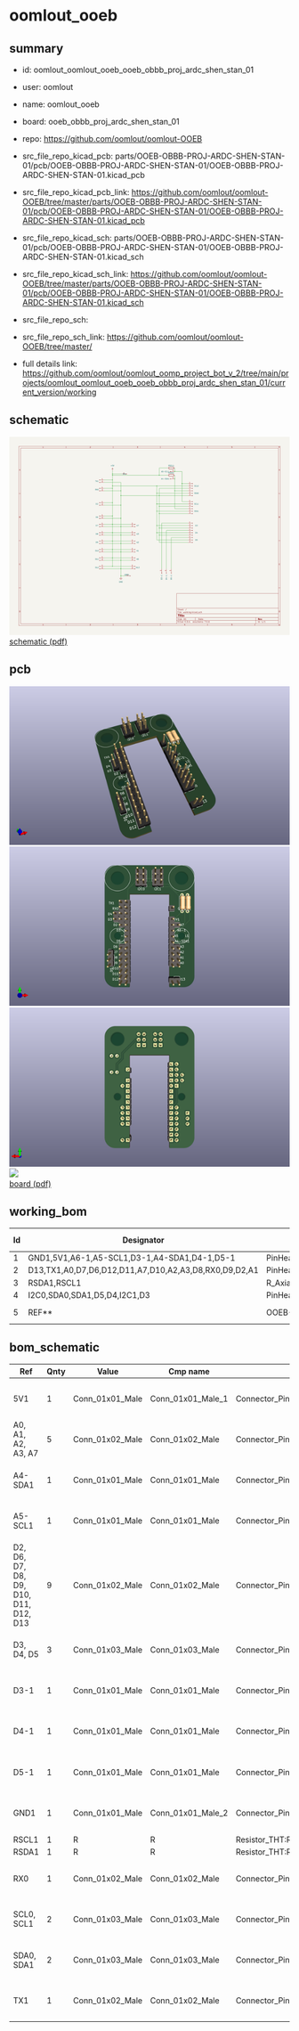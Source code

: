 # oomlout_ooeb
 
## summary 
* id: oomlout_oomlout_ooeb_ooeb_obbb_proj_ardc_shen_stan_01
* user: oomlout
* name: oomlout_ooeb
* board: ooeb_obbb_proj_ardc_shen_stan_01
* repo: https://github.com/oomlout/oomlout-OOEB
* src_file_repo_kicad_pcb: parts/OOEB-OBBB-PROJ-ARDC-SHEN-STAN-01/pcb/OOEB-OBBB-PROJ-ARDC-SHEN-STAN-01/OOEB-OBBB-PROJ-ARDC-SHEN-STAN-01.kicad_pcb
* src_file_repo_kicad_pcb_link: https://github.com/oomlout/oomlout-OOEB/tree/master/parts/OOEB-OBBB-PROJ-ARDC-SHEN-STAN-01/pcb/OOEB-OBBB-PROJ-ARDC-SHEN-STAN-01/OOEB-OBBB-PROJ-ARDC-SHEN-STAN-01.kicad_pcb
* src_file_repo_kicad_sch: parts/OOEB-OBBB-PROJ-ARDC-SHEN-STAN-01/pcb/OOEB-OBBB-PROJ-ARDC-SHEN-STAN-01/OOEB-OBBB-PROJ-ARDC-SHEN-STAN-01.kicad_sch
* src_file_repo_kicad_sch_link: https://github.com/oomlout/oomlout-OOEB/tree/master/parts/OOEB-OBBB-PROJ-ARDC-SHEN-STAN-01/pcb/OOEB-OBBB-PROJ-ARDC-SHEN-STAN-01/OOEB-OBBB-PROJ-ARDC-SHEN-STAN-01.kicad_sch

* src_file_repo_sch: 
* src_file_repo_sch_link: https://github.com/oomlout/oomlout-OOEB/tree/master/
* full details link: https://github.com/oomlout/oomlout_oomp_project_bot_v_2/tree/main/projects/oomlout_oomlout_ooeb_ooeb_obbb_proj_ardc_shen_stan_01/current_version/working  

## schematic  
![](working_schematic_600.png)  
[schematic (pdf)](working_schematic.pdf) 






















## pcb  
![](working_3d_600.png) 
![](working_3d_front_600.png)  
![](working_3d_back_600.png)  
![](working_600.png)  
[board (pdf)](working.pdf)  

## working_bom
| Id | Designator | Footprint | Quantity | Designation | Supplier and ref |  | None | 
| --- | --- | --- | --- | --- | --- | --- | --- | 
| 1 | GND1,5V1,A6-1,A5-SCL1,D3-1,A4-SDA1,D4-1,D5-1 | PinHeader_1x01_P2.54mm_Vertical | 8 | Conn_01x01_Male |  |  | [''] | 
| 2 | D13,TX1,A0,D7,D6,D12,D11,A7,D10,A2,A3,D8,RX0,D9,D2,A1 | PinHeader_1x02_P2.54mm_Vertical | 16 | Conn_01x02_Male |  |  | [''] | 
| 3 | RSDA1,RSCL1 | R_Axial_DIN0207_L6.3mm_D2.5mm_P7.62mm_Horizontal | 2 | R |  |  | [''] | 
| 4 | I2C0,SDA0,SDA1,D5,D4,I2C1,D3 | PinHeader_1x03_P2.54mm_Vertical | 7 | Conn_01x03_Male |  |  | [''] | 
| 5 | REF** | OOEB-XXXX-04-03-ARDC | 1 | OOEB-XXXX-04-03-ARDC |  |  | [''] | 


## bom_schematic
| Ref | Qnty | Value | Cmp name | Footprint | Description | Vendor | DNP | 
| --- | --- | --- | --- | --- | --- | --- | --- | 
| 5V1 | 1 | Conn_01x01_Male | Conn_01x01_Male_1 | Connector_PinHeader_2.54mm:PinHeader_1x01_P2.54mm_Vertical | Generic connector, single row, 01x01, script generated (kicad-library-utils/schlib/autogen/connector/) |  |  | 
| A0, A1, A2, A3, A7 | 5 | Conn_01x02_Male | Conn_01x02_Male | Connector_PinHeader_2.54mm:PinHeader_1x02_P2.54mm_Vertical | Generic connector, single row, 01x02, script generated (kicad-library-utils/schlib/autogen/connector/) |  |  | 
| A4-SDA1 | 1 | Conn_01x01_Male | Conn_01x01_Male | Connector_PinHeader_2.54mm:PinHeader_1x01_P2.54mm_Vertical | Generic connector, single row, 01x01, script generated (kicad-library-utils/schlib/autogen/connector/) |  |  | 
| A5-SCL1 | 1 | Conn_01x01_Male | Conn_01x01_Male | Connector_PinHeader_2.54mm:PinHeader_1x01_P2.54mm_Vertical | Generic connector, single row, 01x01, script generated (kicad-library-utils/schlib/autogen/connector/) |  |  | 
| D2, D6, D7, D8, D9, D10, D11, D12, D13 | 9 | Conn_01x02_Male | Conn_01x02_Male | Connector_PinHeader_2.54mm:PinHeader_1x02_P2.54mm_Vertical | Generic connector, single row, 01x02, script generated (kicad-library-utils/schlib/autogen/connector/) |  |  | 
| D3, D4, D5 | 3 | Conn_01x03_Male | Conn_01x03_Male | Connector_PinHeader_2.54mm:PinHeader_1x03_P2.54mm_Vertical | Generic connector, single row, 01x03, script generated (kicad-library-utils/schlib/autogen/connector/) |  |  | 
| D3-1 | 1 | Conn_01x01_Male | Conn_01x01_Male | Connector_PinHeader_2.54mm:PinHeader_1x01_P2.54mm_Vertical | Generic connector, single row, 01x01, script generated (kicad-library-utils/schlib/autogen/connector/) |  |  | 
| D4-1 | 1 | Conn_01x01_Male | Conn_01x01_Male | Connector_PinHeader_2.54mm:PinHeader_1x01_P2.54mm_Vertical | Generic connector, single row, 01x01, script generated (kicad-library-utils/schlib/autogen/connector/) |  |  | 
| D5-1 | 1 | Conn_01x01_Male | Conn_01x01_Male | Connector_PinHeader_2.54mm:PinHeader_1x01_P2.54mm_Vertical | Generic connector, single row, 01x01, script generated (kicad-library-utils/schlib/autogen/connector/) |  |  | 
| GND1 | 1 | Conn_01x01_Male | Conn_01x01_Male_2 | Connector_PinHeader_2.54mm:PinHeader_1x01_P2.54mm_Vertical | Generic connector, single row, 01x01, script generated (kicad-library-utils/schlib/autogen/connector/) |  |  | 
| RSCL1 | 1 | R | R | Resistor_THT:R_Axial_DIN0207_L6.3mm_D2.5mm_P7.62mm_Horizontal | Resistor |  |  | 
| RSDA1 | 1 | R | R | Resistor_THT:R_Axial_DIN0207_L6.3mm_D2.5mm_P7.62mm_Horizontal | Resistor |  |  | 
| RX0 | 1 | Conn_01x02_Male | Conn_01x02_Male | Connector_PinHeader_2.54mm:PinHeader_1x02_P2.54mm_Vertical | Generic connector, single row, 01x02, script generated (kicad-library-utils/schlib/autogen/connector/) |  |  | 
| SCL0, SCL1 | 2 | Conn_01x03_Male | Conn_01x03_Male | Connector_PinHeader_2.54mm:PinHeader_1x03_P2.54mm_Vertical | Generic connector, single row, 01x03, script generated (kicad-library-utils/schlib/autogen/connector/) |  |  | 
| SDA0, SDA1 | 2 | Conn_01x03_Male | Conn_01x03_Male | Connector_PinHeader_2.54mm:PinHeader_1x03_P2.54mm_Vertical | Generic connector, single row, 01x03, script generated (kicad-library-utils/schlib/autogen/connector/) |  |  | 
| TX1 | 1 | Conn_01x02_Male | Conn_01x02_Male | Connector_PinHeader_2.54mm:PinHeader_1x02_P2.54mm_Vertical | Generic connector, single row, 01x02, script generated (kicad-library-utils/schlib/autogen/connector/) |  |  | 



